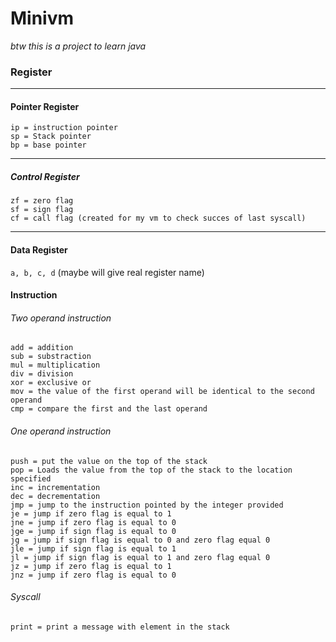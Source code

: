 # Minivm
*btw this is a project to learn java*

### Register
****
#### Pointer Register
```
ip = instruction pointer
sp = Stack pointer
bp = base pointer
```
****
##### Control Register
```
zf = zero flag 
sf = sign flag
cf = call flag (created for my vm to check succes of last syscall)
```
****
#### Data Register
`a, b, c, d` (maybe will give real register name)


#### Instruction
###### Two operand instruction
```
add = addition
sub = substraction
mul = multiplication
div = division
xor = exclusive or 
mov = the value of the first operand will be identical to the second operand
cmp = compare the first and the last operand
```
###### One operand instruction
```
push = put the value on the top of the stack
pop = Loads the value from the top of the stack to the location specified
inc = incrementation
dec = decrementation
jmp = jump to the instruction pointed by the integer provided
je = jump if zero flag is equal to 1
jne = jump if zero flag is equal to 0
jge = jump if sign flag is equal to 0
jg = jump if sign flag is equal to 0 and zero flag equal 0
jle = jump if sign flag is equal to 1
jl = jump if sign flag is equal to 1 and zero flag equal 0
jz = jump if zero flag is equal to 1
jnz = jump if zero flag is equal to 0
```
###### Syscall
```
print = print a message with element in the stack
```


